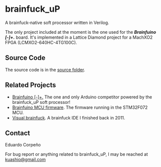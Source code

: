 # brainfuck_uP

A brainfuck-native soft processor written in Verilog.

The only project included at the moment is the one used for the ***Brainfuino [-]+.*** board. It's implemented in a Lattice Diamond project for a MachXO2 FPGA (LCMXO2-640HC-4TG100C). 

## Source Code

The source code is in the [source folder](./Brainfuino/brainfuck_uP/source/).

## Related Projects

- [Brainfuino [-]+.](https://github.com/kuashio/bf) The one and only Arduino competitor powered by the brainfuck_uP soft processor!
- [Brainfuino MCU firmware](https://github.com/kuashio/brainfuino-firmware). The firmware running in the STM32F072 MCU.
- [Visual brainfuck](https://sites.google.com/site/visualbf/). A brainfuck IDE I finished back in 2011.


## Contact

Eduardo Corpeño

For bug report or anything related to brainfuck_uP, I may be reached at kuashio@gmail.com 

